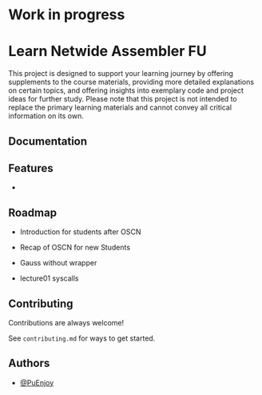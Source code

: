 # Work in progress


# Learn Netwide Assembler FU

This project is designed to support your learning journey by offering supplements to the course materials, providing more detailed explanations on certain topics, and offering insights into exemplary code and project ideas for further study. Please note that this project is not intended to replace the primary learning materials and cannot convey all critical information on its own.


## Documentation



## Features

- 

## Roadmap

- Introduction for students after OSCN

- Recap of OSCN for new Students

- Gauss without wrapper

- lecture01 syscalls


## Contributing

Contributions are always welcome!

See `contributing.md` for ways to get started.


## Authors

- [@PuEnjoy](https://github.com/PuEnjoy)

